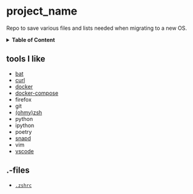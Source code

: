 # project_name
Repo to save various files and lists needed when migrating to a new OS.

<details>
<summary><b>Table of Content</b></summary>

- [tools I like](#tools-i-like)
- [.-files](#files)
</details>

## tools I like
* [bat](https://github.com/sharkdp/bat)
* [curl](https://github.com/curl/curl)
* [docker](https://docs.docker.com/install/)
* [docker-compose](https://docs.docker.com/compose/install/)
* firefox
* git
* [(ohmy)zsh](https://github.com/ohmyzsh/ohmyzsh/wiki/)
* python
* ipython
* poetry
* [snapd](https://github.com/snapcore/snapd)
* vim
* [vscode](https://github.com/Microsoft/vscode)

## .-files
* [`.zshrc`](.zshrc)
